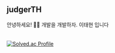 ## judgerTH
안녕하세요! 🙋‍♂️ 개발을 개발하자. 이태현 입니다
<br />
<br />
<br />
[![Solved.ac Profile](http://mazassumnida.wtf/api/v2/generate_badge?boj=disney1026)](https://solved.ac/disney1026/)

